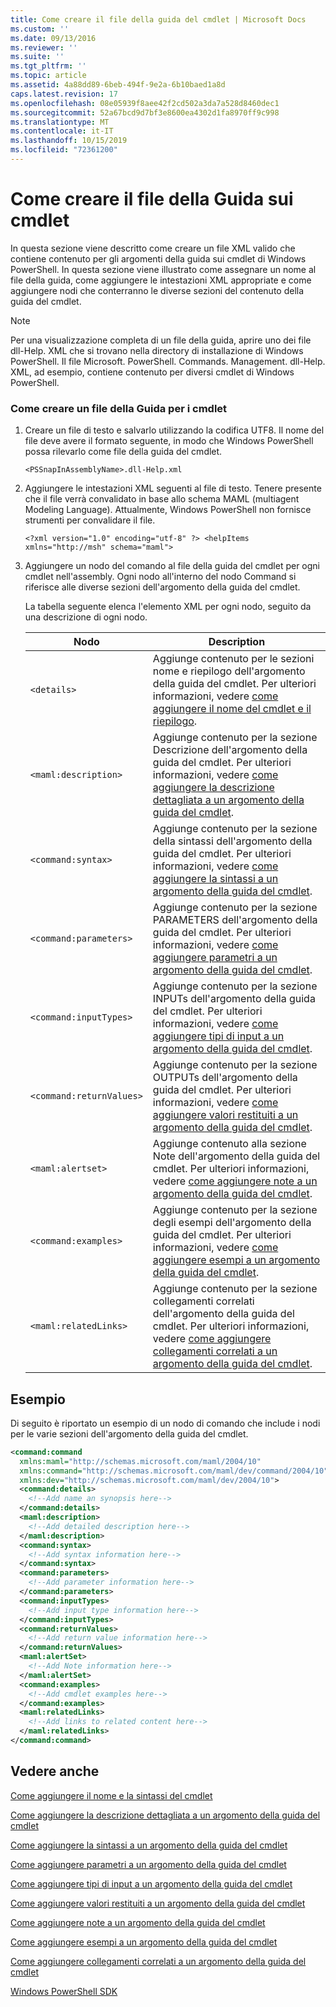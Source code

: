 ```yaml
---
title: Come creare il file della guida del cmdlet | Microsoft Docs
ms.custom: ''
ms.date: 09/13/2016
ms.reviewer: ''
ms.suite: ''
ms.tgt_pltfrm: ''
ms.topic: article
ms.assetid: 4a88dd89-6beb-494f-9e2a-6b10baed1a8d
caps.latest.revision: 17
ms.openlocfilehash: 08e05939f8aee42f2cd502a3da7a528d8460dec1
ms.sourcegitcommit: 52a67bcd9d7bf3e8600ea4302d1fa8970ff9c998
ms.translationtype: MT
ms.contentlocale: it-IT
ms.lasthandoff: 10/15/2019
ms.locfileid: "72361200"
---
```

# <a name="how-to-create-the-cmdlet-help-file"></a>Come creare il file della Guida sui cmdlet

In questa sezione viene descritto come creare un file XML valido che contiene contenuto per gli argomenti della guida sui cmdlet di Windows PowerShell. In questa sezione viene illustrato come assegnare un nome al file della guida, come aggiungere le intestazioni XML appropriate e come aggiungere nodi che conterranno le diverse sezioni del contenuto della guida del cmdlet.

> [!NOTE]
> Per una visualizzazione completa di un file della guida, aprire uno dei file dll-Help. XML che si trovano nella directory di installazione di Windows PowerShell. Il file Microsoft. PowerShell. Commands. Management. dll-Help. XML, ad esempio, contiene contenuto per diversi cmdlet di Windows PowerShell.

### <a name="how-to-create-a-cmdlet-help-file"></a>Come creare un file della Guida per i cmdlet

1. Creare un file di testo e salvarlo utilizzando la codifica UTF8. Il nome del file deve avere il formato seguente, in modo che Windows PowerShell possa rilevarlo come file della guida del cmdlet.

   `<PSSnapInAssemblyName>.dll-Help.xml`

2. Aggiungere le intestazioni XML seguenti al file di testo. Tenere presente che il file verrà convalidato in base allo schema MAML (multiagent Modeling Language). Attualmente, Windows PowerShell non fornisce strumenti per convalidare il file.

   `<?xml version="1.0" encoding="utf-8" ?> <helpItems xmlns="http://msh" schema="maml">`

3. Aggiungere un nodo del comando al file della guida del cmdlet per ogni cmdlet nell'assembly. Ogni nodo all'interno del nodo Command si riferisce alle diverse sezioni dell'argomento della guida del cmdlet.

   La tabella seguente elenca l'elemento XML per ogni nodo, seguito da una descrizione di ogni nodo.

   |Nodo|Description|
   |----------|-----------------|
   |`<details>`|Aggiunge contenuto per le sezioni nome e riepilogo dell'argomento della guida del cmdlet. Per ulteriori informazioni, vedere [come aggiungere il nome del cmdlet e il riepilogo](./how-to-add-the-cmdlet-name-and-synopsis-to-a-cmdlet-help-topic.md).|
   |`<maml:description>`|Aggiunge contenuto per la sezione Descrizione dell'argomento della guida del cmdlet. Per ulteriori informazioni, vedere [come aggiungere la descrizione dettagliata a un argomento della guida del cmdlet](./how-to-add-a-cmdlet-description.md).|
   |`<command:syntax>`|Aggiunge contenuto per la sezione della sintassi dell'argomento della guida del cmdlet. Per ulteriori informazioni, vedere [come aggiungere la sintassi a un argomento della guida del cmdlet](./how-to-add-syntax-to-a-cmdlet-help-topic.md).|
   |`<command:parameters>`|Aggiunge contenuto per la sezione PARAMETERS dell'argomento della guida del cmdlet. Per ulteriori informazioni, vedere [come aggiungere parametri a un argomento della guida del cmdlet](./how-to-add-parameter-information.md).|
   |`<command:inputTypes>`|Aggiunge contenuto per la sezione INPUTs dell'argomento della guida del cmdlet. Per ulteriori informazioni, vedere [come aggiungere tipi di input a un argomento della guida del cmdlet](./how-to-add-input-types-to-a-cmdlet-help-topic.md).|
   |`<command:returnValues>`|Aggiunge contenuto per la sezione OUTPUTs dell'argomento della guida del cmdlet. Per ulteriori informazioni, vedere [come aggiungere valori restituiti a un argomento della guida del cmdlet](./how-to-add-return-values-to-a-cmdlet-help-topic.md).|
   |`<maml:alertset>`|Aggiunge contenuto alla sezione Note dell'argomento della guida del cmdlet. Per ulteriori informazioni, vedere [come aggiungere note a un argomento della guida del cmdlet](./how-to-add-notes-to-a-cmdlet-help-topic.md).|
   |`<command:examples>`|Aggiunge contenuto per la sezione degli esempi dell'argomento della guida del cmdlet. Per ulteriori informazioni, vedere [come aggiungere esempi a un argomento della guida del cmdlet](./how-to-add-examples-to-a-cmdlet-help-topic.md).|
   |`<maml:relatedLinks>`|Aggiunge contenuto per la sezione collegamenti correlati dell'argomento della guida del cmdlet. Per ulteriori informazioni, vedere [come aggiungere collegamenti correlati a un argomento della guida del cmdlet](./how-to-add-related-links-to-a-cmdlet-help-topic.md).|

## <a name="example"></a>Esempio

 Di seguito è riportato un esempio di un nodo di comando che include i nodi per le varie sezioni dell'argomento della guida del cmdlet.

```xml
<command:command
  xmlns:maml="http://schemas.microsoft.com/maml/2004/10"
  xmlns:command="http://schemas.microsoft.com/maml/dev/command/2004/10"
  xmlns:dev="http://schemas.microsoft.com/maml/dev/2004/10">
  <command:details>
    <!--Add name an synopsis here-->
  </command:details>
  <maml:description>
    <!--Add detailed description here-->
  </maml:description>
  <command:syntax>
    <!--Add syntax information here-->
  </command:syntax>
  <command:parameters>
    <!--Add parameter information here-->
  </command:parameters>
  <command:inputTypes>
    <!--Add input type information here-->
  </command:inputTypes>
  <command:returnValues>
    <!--Add return value information here-->
  </command:returnValues>
  <maml:alertSet>
    <!--Add Note information here-->
  </maml:alertSet>
  <command:examples>
    <!--Add cmdlet examples here-->
  </command:examples>
  <maml:relatedLinks>
    <!--Add links to related content here-->
  </maml:relatedLinks>
</command:command>
```

## <a name="see-also"></a>Vedere anche

 [Come aggiungere il nome e la sintassi del cmdlet](./how-to-add-the-cmdlet-name-and-synopsis-to-a-cmdlet-help-topic.md)

 [Come aggiungere la descrizione dettagliata a un argomento della guida del cmdlet](./how-to-add-a-cmdlet-description.md)

 [Come aggiungere la sintassi a un argomento della guida del cmdlet](./how-to-add-syntax-to-a-cmdlet-help-topic.md)

 [Come aggiungere parametri a un argomento della guida del cmdlet](./how-to-add-parameter-information.md)

 [Come aggiungere tipi di input a un argomento della guida del cmdlet](./how-to-add-input-types-to-a-cmdlet-help-topic.md)

 [Come aggiungere valori restituiti a un argomento della guida del cmdlet](./how-to-add-return-values-to-a-cmdlet-help-topic.md)

 [Come aggiungere note a un argomento della guida del cmdlet](./how-to-add-notes-to-a-cmdlet-help-topic.md)

 [Come aggiungere esempi a un argomento della guida del cmdlet](./how-to-add-examples-to-a-cmdlet-help-topic.md)

 [Come aggiungere collegamenti correlati a un argomento della guida del cmdlet](./how-to-add-related-links-to-a-cmdlet-help-topic.md)

 [Windows PowerShell SDK](../windows-powershell-reference.md)
